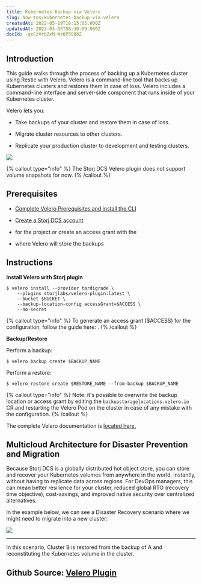 ```yaml
---
title: Kubernetes Backup via Velero
slug: how-tos/kubernetes-backup-via-velero
createdAt: 2022-05-19T18:15:05.000Z
updatedAt: 2023-03-03T08:30:09.000Z
docId: -qeCzVrbZxM-Wz6P5SQbZ
---
```


## Introduction

This guide walks through the process of backing up a Kubernetes cluster using Restic with Velero.  Velero is a command-line tool that backs up Kubernetes clusters and restores them in case of loss.  Velero includes a command-line interface and server-side component that runs inside of your Kubernetes cluster.

Velero lets you:

*   Take backups of your cluster and restore them in case of loss.

*   Migrate cluster resources to other clusters.

*   Replicate your production cluster to development and testing clusters.

![](https://archbee-image-uploads.s3.amazonaws.com/kv3plx2xmXcUGcVl4Lttj/jSTBcYDqE4MTLcq5GQr3o_kubernetes.jpeg)

{% callout type="info"  %} 
The Storj DCS Velero plugin does not support volume snapshots for now.
{% /callout %}

## Prerequisites

*   [Complete Velero Prerequisites and install the CLI](https://velero.io/docs/main/basic-install/)

*   [Create a Storj DCS account](https://storj.io/signup)

*   [](docId\:OXSINcFRuVMBacPvswwNU) for the project or create an access grant with the [](docId\:TbMdOGCAXNWyPpQmH6EOq)&#x20;

*   [](docId\:OJPnxiexQIXHmzGBkvzHc) where Velero will store the backups

## Instructions

**Install Velero with Storj plugin**

```Text
$ velero install --provider tardigrade \
    --plugins storjlabs/velero-plugin:latest \
    --bucket $BUCKET \
    --backup-location-config accessGrant=$ACCESS \
    --no-secret
```

{% callout type="info"  %} 
To generate an access grant ($ACCESS) for the configuration, follow the guide here:  [](docId\:LsiWFnRXOkhMuKjQhKbh3).
{% /callout %}

**Backup/Restore**

Perform a backup:

```Text
$ velero backup create $BACKUP_NAME
```

Perform a restore:

```Text
$ velero restore create $RESTORE_NAME --from-backup $BACKUP_NAME
```

{% callout type="info"  %} 
Note: it's possible to overwrite the backup location or access grant by editing the `backupstoragelocations.velero.io` CR and restarting the Velero Pod on the cluster in case of any mistake with the configuration.
{% /callout %}

The complete Velero documentation is [located here.](https://velero.io/docs/main/restore-reference/)

## Multicloud Architecture for Disaster Prevention and Migration

Because Storj DCS is a globally distributed hot object store, you can store and recover your Kubernetes volumes from anywhere in the world, instantly, without having to replicate data across regions. For DevOps managers, this can mean better resilience for your cluster, reduced global RTO (recovery time objective), cost-savings, and improved native security over centralized alternatives.

In the example below, we can see a Disaster Recovery scenario where we might need to migrate into a new cluster:

![](https://archbee-image-uploads.s3.amazonaws.com/kv3plx2xmXcUGcVl4Lttj/jSTBcYDqE4MTLcq5GQr3o_kubernetes.jpeg)

***

In this scenario, Cluster B is restored from the backup of A and reconstituting the Kubernetes volume in the cluster. &#x20;

## Github Source: [Velero Plugin](https://github.com/storj/velero-plugin)

